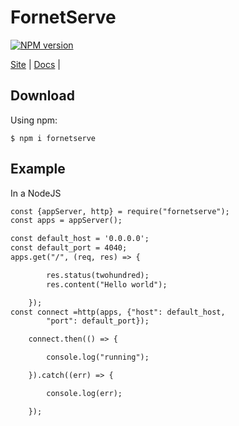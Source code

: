 # FornetServe
[![NPM version][npm-image]][npm-url] 

[Site](https://fornetserve.codehyouka.xyz/) |
[Docs](https://fornetserve.codehyouka.xyz/docs) |

## Download

Using npm:
```shell
$ npm i fornetserve
```


## Example

In a NodeJS
```html
const {appServer, http} = require("fornetserve");
const apps = appServer();

const default_host = '0.0.0.0';
const default_port = 4040;
apps.get("/", (req, res) => {

        res.status(twohundred);
        res.content("Hello world");

    });
const connect =http(apps, {"host": default_host,
        "port": default_port});

    connect.then(() => {

        console.log("running");

    }).catch((err) => {

        console.log(err);

    });
```

[npm-url]: https://www.npmjs.com/package/fornetserve
[npm-image]: https://img.shields.io/badge/fornetserve-0.0.1-brightgreen

